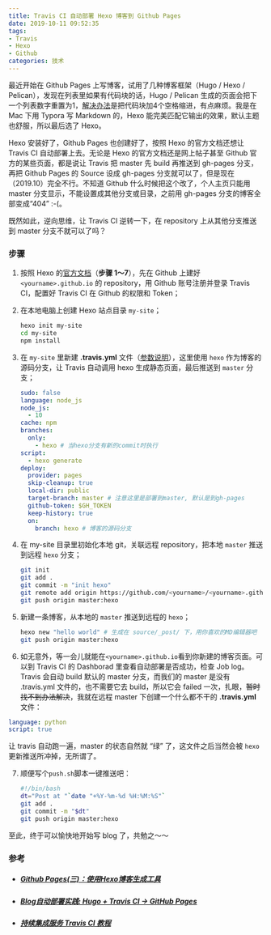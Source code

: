 ```yaml
---
title: Travis CI 自动部署 Hexo 博客到 Github Pages
date: 2019-10-11 09:52:35
tags: 
- Travis 
- Hexo 
- Github
categories: 技术
---
```




最近开始在 Github Pages 上写博客，试用了几种博客框架（Hugo / Hexo / Pelican），发现在列表里如果有代码块的话，Hugo / Pelican 生成的页面会把下一个列表数字重置为1，[解决办法](https://stackoverflow.com/questions/18088955/markdown-continue-numbered-list)是把代码块加4个空格缩进，有点麻烦。我是在 Mac 下用 Typora 写  Markdown 的，Hexo 能完美匹配它输出的效果，默认主题也舒服，所以最后选了 Hexo。



Hexo 安装好了，Github Pages 也创建好了，按照 Hexo 的官方文档还想让 Travis CI 自动部署上去。无论是 Hexo 的官方文档还是网上帖子甚至 Github 官方的某些页面，都是说让 Travis 把 master 先 build 再推送到 gh-pages 分支，再把 Github Pages 的 Source 设成 gh-pages 分支就可以了，但是现在（2019.10）完全不行。不知道 Github 什么时候把这个改了，个人主页只能用 master 分支显示，不能设置成其他分支或目录，之前用 gh-pages 分支的博客全部变成“404” :-(。

<!-- more -->

既然如此，逆向思维，让 Travis CI 逆转一下，在 repository 上从其他分支推送到 master 分支不就可以了吗？

### 步骤

1. 按照 Hexo 的[官方文档](https://hexo.io/zh-cn/docs/github-pages)（**步骤 1～7**），先在 Github 上建好 `<yourname>.github.io` 的 repository，用 Github 账号注册并登录 Travis CI，配置好 Travis CI 在 Github 的权限和 Token；

2. 在本地电脑上创建 Hexo 站点目录 `my-site`；

   ```bash
   hexo init my-site
   cd my-site
   npm install
   ```

3. 在 `my-site` 里新建 **.travis.yml** 文件（[参数说明](https://docs.travis-ci.com/user/deployment/pages/)），这里使用 `hexo` 作为博客的源码分支，让 Travis 自动调用 hexo 生成静态页面，最后推送到 `master` 分支；

   ```yaml
   sudo: false
   language: node_js
   node_js:
     - 10 
   cache: npm
   branches:
     only:
       - hexo # 当hexo分支有新的commit时执行 
   script:
     - hexo generate 
   deploy:
     provider: pages
     skip-cleanup: true
     local-dir: public
     target-branch: master # 注意这里是部署到master, 默认是到gh-pages
     github-token: $GH_TOKEN
     keep-history: true
     on:
       branch: hexo # 博客的源码分支
   ```

4. 在 my-site 目录里初始化本地 git，关联远程 repository，把本地 `master` 推送到远程 `hexo` 分支；

   ```bash
   git init
   git add .
   git commit -m "init hexo"
   git remote add origin https://github.com/<yourname>/<yourname>.github.io.git
   git push origin master:hexo
   ```

5. 新建一条博客，从本地的 `master` 推送到远程的 `hexo`；

   ```bash
   hexo new "hello world" # 生成在 source/_post/ 下，用你喜欢的MD编辑器吧
   git push origin master:hexo
   ```

6.  如无意外，等一会儿就能在`<yourname>.github.io`看到你新建的博客页面。可以到 Travis CI 的 Dashborad 里查看自动部署是否成功，检查 Job log。Travis 会自动 build 默认的 master 分支，而我们的 master 是没有 .travis.yml 文件的，也不需要它去 build，所以它会 failed 一次，扎眼，~~暂时找不到办法解决~~，我就在远程 master 下创建一个什么都不干的 **.travis.yml** 文件：

   ```yaml
   language: python
   script: true
   ```

   让 travis 自动跑一遍，master 的状态自然就 “绿” 了，这文件之后当然会被 `hexo` 更新推送所冲掉，无所谓了。

7. 顺便写个`push.sh`脚本一键推送吧：

   ```bash
   #!/bin/bash
   dt="Post at "`date "+%Y-%m-%d %H:%M:%S"`
   git add .
   git commit -m "$dt"
   git push origin master:hexo
   ```

   

至此，终于可以愉快地开始写 blog 了，共勉之～～



### 参考

- ##### [Github Pages(三)：使用Hexo博客生成工具](https://hans2936.github.io/2018/06/06/HexoLog/)

- ##### [Blog自动部署实践: Hugo + Travis CI -> GitHub Pages](https://blog.yuantops.com/tech/hugo-travis-ci-auto-deploy-to-gh-pages/)

- ##### [持续集成服务 Travis CI 教程](http://www.ruanyifeng.com/blog/2017/12/travis_ci_tutorial.html)
